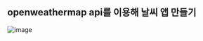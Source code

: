 ## openweathermap api를 이용해 날씨 앱 만들기

![image](https://github.com/dbgusrbs/weather-app/assets/83695003/5cd3e0e8-5c42-4c7d-b63e-39ff3d00d2e6)

